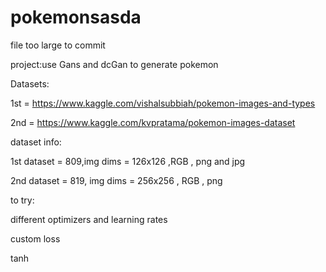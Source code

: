 # pokemonsasda
file too large to commit

project:use Gans and dcGan to generate pokemon

Datasets:

1st = https://www.kaggle.com/vishalsubbiah/pokemon-images-and-types

2nd = https://www.kaggle.com/kvpratama/pokemon-images-dataset


dataset info:

1st dataset  = 809,img dims = 126x126 ,RGB , png and jpg

2nd dataset = 819, img dims = 256x256 , RGB , png

to try:

different optimizers and learning rates

custom loss

tanh

                  
 
 
                  
   
